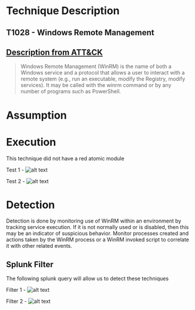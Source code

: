 # Technique Description
## T1028 - Windows Remote Management
## [Description from ATT&CK](https://attack.mitre.org/techniques/T1028) 
>Windows Remote Management (WinRM) is the name of both a Windows service and a protocol that allows a user to interact with a remote system (e.g., run an executable, modify the Registry, modify services). It may be called with the winrm command or by any number of programs such as PowerShell. 

# Assumption

# Execution
This technique did not have a red atomic module

Test 1 - 
![alt text]()

Test 2 - 
![alt text]()

# Detection
Detection is done by monitoring use of WinRM within an environment by tracking service execution. If it is not normally used or is disabled, then this may be an indicator of suspicious behavior. Monitor processes created and actions taken by the WinRM process or a WinRM invoked script to correlate it with other related events.

## Splunk Filter
The following splunk query will allow us to detect these techniques

Filter 1 - 
![alt text]()

Filter 2 - 
![alt text]()
